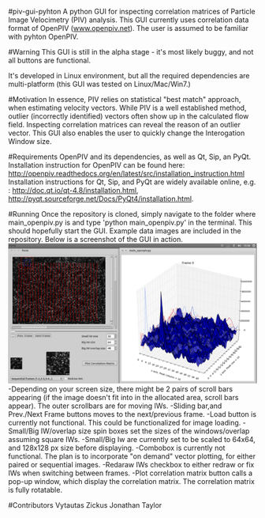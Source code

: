 #piv-gui-pyhton
A python GUI for inspecting correlation matrices of Particle Image Velocimetry (PIV) analysis. This GUI currently uses correlation data format of OpenPIV (www.openpiv.net). The user is assumed to be familiar with pyhton OpenPIV.

#Warning
This GUI is still in the alpha stage - it's most likely buggy, and not all buttons are functional.

It's developed in Linux environment, but all the required dependencies are multi-platform (this GUI was tested on Linux/Mac/Win7.)

#Motivation
In essence, PIV relies on statistical "best match" approach, when estimating velocity vectors. While PIV is a well established method, outlier (incorrectly identified) vectors often show up in the calculated flow field. Inspecting correlation matrices can reveal the reason of an outlier vector. This GUI also enables the user to quickly change the Interogation Window size.

#Requirements
OpenPIV and its dependencies, as well as Qt, Sip, an PyQt.
Installation instruction for OpenPIV can be found here: http://openpiv.readthedocs.org/en/latest/src/installation_instruction.html
Installation instructions for Qt, Sip, and PyQt are widely available online, e.g. : http://doc.qt.io/qt-4.8/installation.html, http://pyqt.sourceforge.net/Docs/PyQt4/installation.html.

#Running
Once the repository is cloned, simply navigate to the folder where main_openpiv.py is and type 'python main_openpiv.py' in the terminal. This should hopefully start the GUI. Example data images are included in the repository. Below is a screenshot of the GUI in action. 
![](./piv_gui.png)
-Depending on your screen size, there might be 2 pairs of scroll bars appearing (if the image doesn't fit into in the allocated area, scroll bars appear). The outer scrollbars are for moving IWs.
-Sliding bar,and Prev./Next Frame buttons moves to the next/previous frame.
-Load button is currently not functional. This could be functionalized for image loading.
-Small/Big IW/overlap size spin boxes set the sizes of the windows/overlap assuming square IWs.
-Small/Big Iw are currently set to be scaled to 64x64, and 128x128 px size before displaying.
-Combobox is currently not functional. The plan is to incorporate "on demand" vector plotting, for either paired or sequential images.
-Redaraw IWs checkbox to either redraw or fix IWs when switching between frames.
-Plot correlation matrix button calls a pop-up window, which display the correlation matrix. The correlation matrix is fully rotatable.




#Contributors
Vytautas Zickus
Jonathan Taylor





